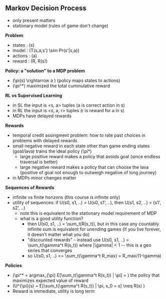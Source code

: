 ## Markov Decision Process
- only present matters
- stationary model (rules of game don't change)

__Problem__:
- states : \(s\)
- model : \(T(s,a,s') \sim Pr(s'|s,a)\)
- actions : \(a\)
- reward : \(R, R(s)\)

__Policy: a "solution" to a MDP problem__
- \(\pi(s) \rightarrow a \) (policy maps states to actions)
- \(\pi^*\) maximized the total cummulative reward 

__RL vs Supervised Learning__
- in SL the input is <s, a> tuples (a is correct action in s)
- in RL the input is <s, a, r> tuples (r is reward for a in s)
- MDPs have delayed rewards

__Rewards__
- temporal credit assingment problem: how to rate past choices in problems with delayed rewards
- small negative reward in each state other than game ending states (goal/lava) trains the ideal policy (\pi*) 
    - large positive reward makes a policy that avoids goal (since endless traversal is better)
    - large negative reward makes a policy that can choose the lava (positive of goal not enough to outweigh negative of long journey)
- in MDPs minor changes matter

__Sequences of Rewards__
- infinite vs finite horizons (this course is infinite only) 
- utility of sequences: if U(s0, s1, ..) > U(s0, s1', ..), then U(s1, s2, ..) > (s1', s2', ..) 
    - note this is equivalent to the stationary model requirement of MDP
    - what is a good utility function? 
        - then U(s0, s1, ..) = \sum_t(R(s_t)), but in this case any countably infinite sum is equivalent for unending games (if you live forever, it doesn't matter what you do)
        - "discounted rewards" - instead use U(s0, s1, ..) = \sum_t(\gamma^t R(s_t)) where |\gamma| < 1 -- this is a geo series that converges 
        - so U(s0, s1, ..) <= \sum_t(\gamma^t R_max) = R_max/(1-\gamma)

__Policies__
- \(\pi^* = argmax_{\pi} E[\sum_t(\gamma^t R(s_t)) | \pi] = \) the policy that maximizes expected value of reward
- \(U^{\pi}(s) = E[\sum_t(\gamma^t R(s_t)) | \pi, s_0 = s] \neq R(s) \)
- Reward is immediate, utility is long term
